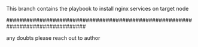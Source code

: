 This branch contains the playbook to install nginx services on target node

################################################################################

any doubts please reach out to author
